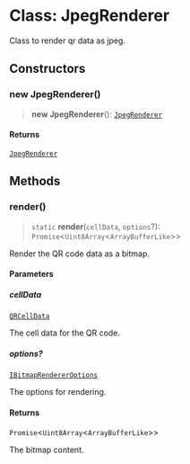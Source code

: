 # Class: JpegRenderer

Class to render qr data as jpeg.

## Constructors

### new JpegRenderer()

> **new JpegRenderer**(): [`JpegRenderer`](JpegRenderer.md)

#### Returns

[`JpegRenderer`](JpegRenderer.md)

## Methods

### render()

> `static` **render**(`cellData`, `options`?): `Promise`\<`Uint8Array`\<`ArrayBufferLike`\>\>

Render the QR code data as a bitmap.

#### Parameters

##### cellData

[`QRCellData`](../type-aliases/QRCellData.md)

The cell data for the QR code.

##### options?

[`IBitmapRendererOptions`](../interfaces/IBitmapRendererOptions.md)

The options for rendering.

#### Returns

`Promise`\<`Uint8Array`\<`ArrayBufferLike`\>\>

The bitmap content.
